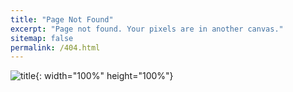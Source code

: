 ```yaml
---
title: "Page Not Found"
excerpt: "Page not found. Your pixels are in another canvas."
sitemap: false
permalink: /404.html
---
```



![title](https://img.freepik.com/free-vector/404-error-with-alien-spaceship_92863-499.jpg){: width="100%" height="100%"}